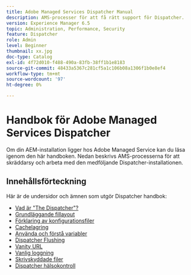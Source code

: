 ```yaml
---
title: Adobe Managed Services Dispatcher Manual
description: AMS-processer för att få rätt support för Dispatcher.
version: Experience Manager 6.5
topic: Administration, Performance, Security
feature: Dispatcher
role: Admin
level: Beginner
thumbnail: xx.jpg
doc-type: Catalog
exl-id: 4f72d010-f488-490a-83fb-38ff1b1e8183
source-git-commit: 48433a5367c281cf5a1c106b08a1306f1b0e8ef4
workflow-type: tm+mt
source-wordcount: '97'
ht-degree: 0%

---
```


# Handbok för Adobe Managed Services Dispatcher

Om din AEM-installation ligger hos Adobe Managed Service kan du läsa igenom den här handboken.
Nedan beskrivs AMS-processerna för att skräddarsy och arbeta med den medföljande Dispatcher-installationen.

## Innehållsförteckning

Här är de undersidor och ämnen som utgör Dispatcher handbok:

- [Vad är &quot;The Dispatcher&quot;?](./what-is-the-dispatcher.md)
- [Grundläggande fillayout](./basic-file-layout.md)
- [Förklaring av konfigurationsfiler](./explanation-config-files.md)
- [Cachelagring](./understanding-cache.md)
- [Använda och förstå variabler](./variables.md)
- [Dispatcher Flushing](./disp-flushing.md)
- [Vanity URL](./disp-vanity-url.md)
- [Vanlig loggning](./common-logs.md)
- [Skrivskyddade filer](./immutable-files.md)
- [Dispatcher hälsokontroll](./health-check.md)
